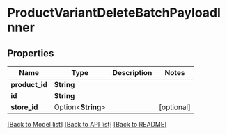 # ProductVariantDeleteBatchPayloadInner

## Properties

Name | Type | Description | Notes
------------ | ------------- | ------------- | -------------
**product_id** | **String** |  | 
**id** | **String** |  | 
**store_id** | Option<**String**> |  | [optional]

[[Back to Model list]](../README.md#documentation-for-models) [[Back to API list]](../README.md#documentation-for-api-endpoints) [[Back to README]](../README.md)


